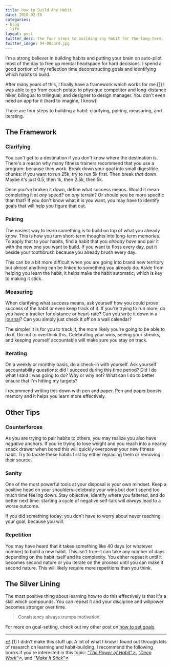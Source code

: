 ```yaml
---
title: How to Build Any Habit
date: 2018-02-18
categories:
- blog
- life
layout: post
twitter_desc: The four steps to building any habit for the long-term.
twitter_image: 94-00card.jpg
---
```


I'm a strong believer in building habits and putting your brain on auto-pilot most of the day to free up mental headspace for hard decisions. I spend a good portion of my reflection time deconstructing goals and identifying which habits to build.

After many years of this, I finally have a framework which works for me.<a id="anchor-1" href="#note-1" class="fieldnotes-anchor">[1]</a> I was able to go from couch potato to physique competitor and long-distance hiker, bilingual to trilingual, and designer to design manager. You don't even need an app for it (hard to imagine, I know)!

There are four steps to building a habit: clarifying, pairing, measuring, and iterating.

## The Framework

### Clarifying

You can't get to a destination if you don't know where the destination is. There's a reason why many fitness trainers recommend that you use a program: because they work. Break down your goal into small digestible chunks: if you want to run 25k, try to run 5k first. Then break _that_ down. Maybe it's just 0.5, then 1k, then 2.5k, then 5k.

Once you've broken it down, define what success means. Would it mean completing it at _any_ speed? on _any_ terrain? Or should you be more specific than that? If you don't know what it is you want, you may have to identify goals that will help you figure that out.

### Pairing

The easiest way to learn something is to build on top of what you already know. This is how you turn short-term thoughts into long-term memories. To apply that to your habits, find a habit that you _already have_ and pair it with the new one you want to build. If you want to floss every day, put it beside your toothbrush because you already brush every day.

This can be a bit more difficult when you are going into brand new territory but almost anything can be linked to something you already do. Aside from helping you learn the habit, it helps make the habit automatic, which is key to making it stick.

### Measuring

When clarifying what success means, ask yourself how you could prove success of the habit or even keep track of it. If you're trying to run more, do you have a tracker for distance or heart-rate? Can you write it down in a [journal](http://helentran.com/buildinghabitswithabujo)? Can you simply just check it off on a wall calendar?

The simpler it is for you to track it, the more likely you're going to be able to do it. Do not to overthink this. Celebrating your wins, seeing your streaks, and keeping yourself accountable will make sure you stay on track.

### Iterating

On a weekly or monthly basis, do a check-in with yourself. Ask yourself accountability questions: did I succeed during this time period? Did I do what I said I was going to do? Why or why not? What can I do to better ensure that I'm hitting my targets?

I recommend writing this down with pen and paper. Pen and paper boosts memory and it helps you learn more effectively.

## Other Tips

### Counterforces

As you are trying to pair habits to others, you may realize you also have _negative_ anchors. If you're trying to lose weight and you reach into a nearby snack drawer when bored this will quickly overpower your new fitness habit. Try to tackle these habits first by either replacing them or removing their source.

### Sanity

One of the most powerful tools at your disposal is your own mindset. Keep a positive head on your shoulders–celebrate your wins but don't spend too much time feeling down. Stay objective, identify where you faltered, and do better next time: starting a cycle of negative self-talk will _always_ lead to a worse outcome.

If you did something today: you don't have to worry about never reaching your goal, because you will.

### Repetition

You may have heard that it takes something like 40 days (or whatever number) to build a new habit. This isn't true–it can take any number of days depending on the habit itself and its complexity. You either repeat it until it becomes second nature or you iterate on the process until you can make it second nature. This will likely require more repetitions than you think.

## The Silver Lining

The most positive thing about learning how to do this effectively is that it's a skill which compounds. You can repeat it and your discipline and willpower becomes stronger over time.

<blockquote class="large"><p>Consistency always trumps motivation.</p></blockquote>

For more on goal-setting, check out my other post on [how to set goals](http://helentran.com/goalsetting).

<hr class="small">

<div class="fieldnotes">
    <p id="note-1"><a href="#anchor-1" class="footnote-back">&#8617;&#xFE0E;</a> <span class="footnote">[1]</span> I didn't make this stuff up. A lot of what I know I found out through lots of research on learning and habit-building. I recommend the following books if you're interested in this topic: <a href="http://amzn.to/2DrhRZq" class="external" target="_blank">&#8220;<span class="external-body"><em>The Power of Habit</em></span>&#8221;<span class="external-box"><span class="external-box__arrow">↗&#xFE0E;</span></span></a>, <a href="http://amzn.to/2F1K89l" class="external" target="_blank">&#8220;<span class="external-body"><em>Deep Work</em></span>&#8221;<span class="external-box"><span class="external-box__arrow">↗&#xFE0E;</span></span></a>, and <a href="http://amzn.to/2G22HLL" class="external" target="_blank">&#8220;<span class="external-body"><em>Make It Stick</em></span>&#8221;<span class="external-box"><span class="external-box__arrow">↗&#xFE0E;</span></span></a></p>
</div>